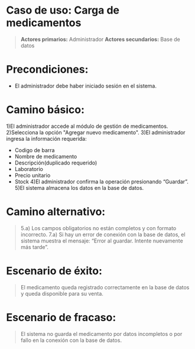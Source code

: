 # Caso de uso: Carga de medicamentos

>**Actores primarios:** Administrador
**Actores secundarios:** Base de datos

# Precondiciones: 
- El administrador debe haber iniciado sesión en el sistema.

# Camino básico:

1)El administrador accede al módulo de gestión de medicamentos.
2)Selecciona la opción "Agregar nuevo medicamento".
3)El administrador ingresa la información requerida: 
- Codigo de barra
- Nombre de medicamento
- Descripción(duplicado requerido)
- Laboratorio
- Precio unitario
- Stock
4)El administrador confirma la operación presionando “Guardar”.
5)El sistema almacena los datos en la base de datos.



# Camino alternativo:

>5.a) Los campos obligatorios no están completos y con formato incorrecto.
7.a) Si hay un error de conexión con la base de datos, el sistema muestra el mensaje: “Error al guardar. Intente nuevamente más tarde”.

# Escenario de éxito:

>El medicamento queda registrado correctamente en la base de datos y queda disponible para su venta.

# Escenario de fracaso:

>El sistema no guarda el medicamento por datos incompletos o por fallo en la conexión con la base de datos.
